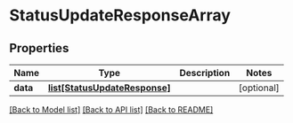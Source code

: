 # StatusUpdateResponseArray

## Properties
Name | Type | Description | Notes
------------ | ------------- | ------------- | -------------
**data** | [**list[StatusUpdateResponse]**](StatusUpdateResponse.md) |  | [optional] 

[[Back to Model list]](../README.md#documentation-for-models) [[Back to API list]](../README.md#documentation-for-api-endpoints) [[Back to README]](../README.md)

